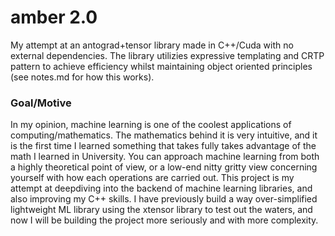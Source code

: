 # amber 2.0
My attempt at an antograd+tensor library made in C++/Cuda with no external dependencies. The library utilizies expressive templating and CRTP pattern to achieve efficiency whilst maintaining object oriented principles (see notes.md for how this works). 

### Goal/Motive
In my opinion, machine learning is one of the coolest applications of computing/mathematics. The mathematics behind it is very intuitive, and it is the first time I learned something that takes fully takes advantage of the math I learned in University. You can approach machine learning from both a highly theoretical point of view, or a low-end nitty gritty view concerning yourself with how each operations are carried out. This project is my attempt at deepdiving into the backend of machine learning libraries, and also improving my C++ skills. I have previously build a way over-simplified lightweight ML library using the xtensor library to test out the waters, and now I will be building the project more seriously and with more complexity.